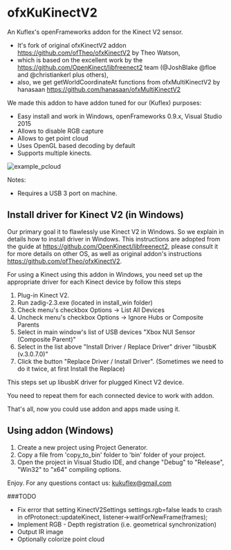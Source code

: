 ofxKuKinectV2
=============

An Kuflex's openFrameworks addon for the Kinect V2 sensor.
* It's fork of original ofxKinectV2 addon https://github.com/ofTheo/ofxKinectV2 by Theo Watson,
* which is based on the excellent work by the https://github.com/OpenKinect/libfreenect2 team (@JoshBlake @floe and @christiankerl plus others),
* also, we get getWorldCoordinateAt functions from ofxMultiKinectV2 by hanasaan https://github.com/hanasaan/ofxMultiKinectV2


We made this addon to have addon tuned for our (Kuflex) purposes:
- Easy install and work in Windows, openFrameworks 0.9.x, Visual Studio 2015
- Allows to disable RGB capture
- Allows to get point cloud
- Uses OpenGL based decoding by default
- Supports multiple kinects. 

![example_pcloud](https://github.com/kuflex/ofxKuKinectV2/raw/master/docs/example_pointcloud.PNG "example_pcloud example")


Notes:
- Requires a USB 3 port on machine. 


## Install driver for Kinect V2 (in Windows)
Our primary goal it to flawlessly use Kinect V2 in Windows. So we explain in details how to install driver in Windows.
This instructions are adopted from the guide at https://github.com/OpenKinect/libfreenect2, please consult it for more details on other OS,
as well as original addon's instructions https://github.com/ofTheo/ofxKinectV2.

For using a Kinect using this addon in Windows, you need set up the appropriate driver for each Kinect device 
by follow this steps 

1. Plug-in Kinect V2.
2. Run zadig-2.3.exe (located in install_win folder)
3. Check menu's checkbox Options -> List All Devices
4. Uncheck menu's checkbox Options -> Ignore Hubs or Composite Parents
5. Select in main window's list of USB devices "Xbox NUI Sensor (Composite Parent)"
6. Select in the list above "Install Driver / Replace Driver" driver "libusbK (v.3.0.7.0)"
7. Click the button "Replace Driver / Install Driver". (Sometimes we need to do it twice, at first Install the Replace)

This steps set up libusbK driver for plugged Kinect V2 device.

You need to repeat them for each connected device to work with addon.

That's all, now you could use addon and apps made using it.

## Using addon (Windows)
1. Create a new project using Project Generator.
2. Copy a file from 'copy_to_bin' folder to 'bin' folder of your project.
3. Open the project in Visual Studio IDE, and change  "Debug" to "Release", "Win32" to "x64" compiling options.

Enjoy. For any questions contact us: kukuflex@gmail.com

###TODO
- Fix error that setting KinectV2Settings settings.rgb=false leads to crash in ofProtonect::updateKinect, listener->waitForNewFrame(frames);
- Implement RGB - Depth registration (i.e. geometrical synchronization)
- Output IR image
- Optionally colorize point cloud
